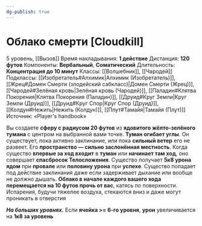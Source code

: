 ```yaml
---
dg-publish: true
---
```

# Облако смерти [Cloudkill]
5 уровень, [[Вызов]]
Время накладывания: **1 действие**
Дистанция: **120 футов**
Компоненты: **Вербальный**, **Соматический**
Длительность: **Концентрация до 10 минут**
Классы: [[Волшебник]], [[Чародей]]
Подклассы: [[Изобретатель#Алхимик|Алхимик (Изобретатель)]], [[Жрец#Домен Смерти (злодейский сабкласс)|Домен Смерти (Жрец)]], [[Чародей#Зелёная кровь|Зелёная кровь (Чародей)]], [[Паладин#Клятва Покорения|Клятва Покорения (Паладин)]], [[Друид#Круг Земли|Круг Земли (Друид)]], [[Друид#Круг Спор|Круг Спор (Друид)]], [[Колдун#Нежить|Нежить (Колдун)]], [[Плут#Тамайя|Тамайя (Плут)]]
Источник: «Player's handbook»

Вы создаете **сферу с радиусом 20 футов** из **ядовитого жёлто-зелёного тумана** с центром на выбранной вами точке. **Туман огибает углы**. Он существует, пока активно заклинание, или пока **сильный ветер** его не развеет. Его **пространство — сильно заслонённая местность**. Когда существо **впервые за ход входит** в **туман** или **начинает там ход**, оно совершает **спасбросок Телосложения**. Существо получает **5к8 урона ядом** при **провале** или **половину урона** при **успехе**. Существо попадает под действие заклинания даже если задерживает дыхание или вообще не должно дышать. **Облако в начале каждого вашего хода перемещается на 10 футов прочь от вас**, катясь по поверхности. Испарения, будучи тяжелее воздуха, стекаются вниз и даже могут проникать в отверстия

**_На больших уровнях._** Если **ячейка >= 6-го уровня**, **урон** увеличивается на **1к8 за уровень**